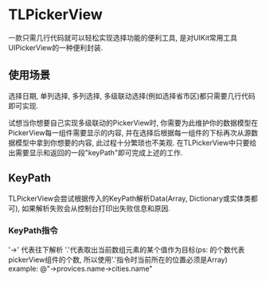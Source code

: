 # TLPickerView
一款只需几行代码就可以轻松实现选择功能的便利工具, 是对UIKit常用工具UIPickerView的一种便利封装.

## 使用场景
选择日期, 单列选择, 多列选择, 多级联动选择(例如选择省市区)都只需要几行代码即可实现.

试想当你想要自己实现多级联动的PickerView时, 你需要为此维护你的数据模型在PickerView每一组件需要显示的内容, 并在选择后根据每一组件的下标再次从源数据模型中拿到你想要的内容, 此过程十分繁琐也不美观.
在TLPickerView中只要给出需要显示和返回的一段"keyPath"即可完成上述的工作.

## KeyPath
TLPickerView会尝试根据传入的KeyPath解析Data(Array, Dictionary或实体类都可), 如果解析失败会从控制台打印出失败信息和原因.

### KeyPath指令
'->' 代表往下解析
'.'代表取出当前数组元素的某个值作为目标(ps: 的个数代表pickerView组件的个数, 所以使用'.'指令时当前所在的位置必须是Array)
example: @"->provices.name->cities.name"

